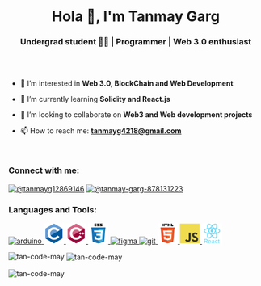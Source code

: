 <h1 align="center">Hola 👋, I'm Tanmay Garg</h1>
<h3 align="center">Undergrad student 🧑‍🎓 | Programmer | Web 3.0 enthusiast</h3><br><br>

- 🔭 I’m interested in **Web 3.0, BlockChain and Web Development**

- 🌱 I’m currently learning **Solidity and React.js**

- 👯 I’m looking to collaborate on **Web3 and Web development projects**

- 📫 How to reach me: **tanmayg4218@gmail.com**
<br>
<h3 align="left">Connect with me:</h3>
<p align="left">
<a href="https://twitter.com/@tanmayg12869146" target="blank"><img align="center" src="https://raw.githubusercontent.com/rahuldkjain/github-profile-readme-generator/master/src/images/icons/Social/twitter.svg" alt="@tanmayg12869146" height="30" width="40" /></a>
<a href="https://linkedin.com/in/@tanmay-garg-878131223" target="blank"><img align="center" src="https://raw.githubusercontent.com/rahuldkjain/github-profile-readme-generator/master/src/images/icons/Social/linked-in-alt.svg" alt="@tanmay-garg-878131223" height="30" width="40" /></a>
</p>

<h3 align="left">Languages and Tools:</h3>
<p align="left"> <a href="https://www.arduino.cc/" target="_blank" rel="noreferrer"> <img src="https://cdn.worldvectorlogo.com/logos/arduino-1.svg" alt="arduino" width="40" height="40"/> </a> <a href="https://www.cprogramming.com/" target="_blank" rel="noreferrer"> <img src="https://raw.githubusercontent.com/devicons/devicon/master/icons/c/c-original.svg" alt="c" width="40" height="40"/> </a> <a href="https://www.w3schools.com/cpp/" target="_blank" rel="noreferrer"> <img src="https://raw.githubusercontent.com/devicons/devicon/master/icons/cplusplus/cplusplus-original.svg" alt="cplusplus" width="40" height="40"/> </a> <a href="https://www.w3schools.com/css/" target="_blank" rel="noreferrer"> <img src="https://raw.githubusercontent.com/devicons/devicon/master/icons/css3/css3-original-wordmark.svg" alt="css3" width="40" height="40"/> </a> <a href="https://www.figma.com/" target="_blank" rel="noreferrer"> <img src="https://www.vectorlogo.zone/logos/figma/figma-icon.svg" alt="figma" width="40" height="40"/> </a> <a href="https://git-scm.com/" target="_blank" rel="noreferrer"> <img src="https://www.vectorlogo.zone/logos/git-scm/git-scm-icon.svg" alt="git" width="40" height="40"/> </a> <a href="https://www.w3.org/html/" target="_blank" rel="noreferrer"> <img src="https://raw.githubusercontent.com/devicons/devicon/master/icons/html5/html5-original-wordmark.svg" alt="html5" width="40" height="40"/> </a> <a href="https://developer.mozilla.org/en-US/docs/Web/JavaScript" target="_blank" rel="noreferrer"> <img src="https://raw.githubusercontent.com/devicons/devicon/master/icons/javascript/javascript-original.svg" alt="javascript" width="40" height="40"/> </a> <a href="https://reactjs.org/" target="_blank" rel="noreferrer"> <img src="https://raw.githubusercontent.com/devicons/devicon/master/icons/react/react-original-wordmark.svg" alt="react" width="40" height="40"/> </a> </p>

<p><img align="left" src="https://github-readme-stats.vercel.app/api/top-langs?username=tan-code-may&show_icons=true&locale=en&layout=compact" alt="tan-code-may" /></p>

<p>&nbsp;<img align="center" src="https://github-readme-stats.vercel.app/api?username=tan-code-may&show_icons=true&locale=en" alt="tan-code-may" /></p>

<p><img align="center" src="https://github-readme-streak-stats.herokuapp.com/?user=tan-code-may&" alt="tan-code-may" /></p>
